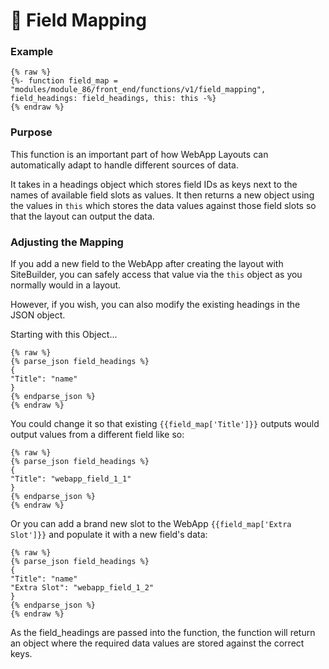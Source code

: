 # 🔹 Field Mapping

### Example <a href="#example" id="example"></a>

```
{% raw %}
{%- function field_map = "modules/module_86/front_end/functions/v1/field_mapping", field_headings: field_headings, this: this -%}
{% endraw %}
```

### Purpose <a href="#purpose" id="purpose"></a>

This function is an important part of how WebApp Layouts can automatically adapt to handle different sources of data.

It takes in a headings object which stores field IDs as keys next to the names of available field slots as values. It then returns a new object using the values in `this` which stores the data values against those field slots so that the layout can output the data.

### Adjusting the Mapping <a href="#adjusting-the-mapping" id="adjusting-the-mapping"></a>

If you add a new field to the WebApp after creating the layout with SiteBuilder, you can safely access that value via the `this` object as you normally would in a layout.

However, if you wish, you can also modify the existing headings in the JSON object.

Starting with this Object...

```
{% raw %}
{% parse_json field_headings %}
{
"Title": "name"
}
{% endparse_json %}
{% endraw %}
```

You could change it so that existing `{{field_map['Title']}}` outputs would output values from a different field like so:

```
{% raw %}
{% parse_json field_headings %}
{
"Title": "webapp_field_1_1"
}
{% endparse_json %}
{% endraw %}
```

Or you can add a brand new slot to the WebApp `{{field_map['Extra Slot']}}` and populate it with a new field's data:

```
{% raw %}
{% parse_json field_headings %}
{
"Title": "name"
"Extra Slot": "webapp_field_1_2"
}
{% endparse_json %}
{% endraw %}
```

As the field\_headings are passed into the function, the function will return an object where the required data values are stored against the correct keys.
